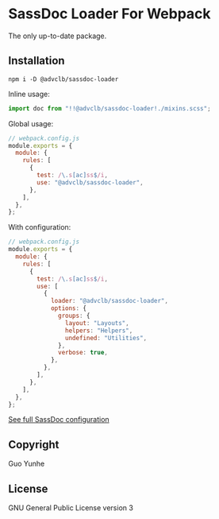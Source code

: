 # SassDoc Loader For Webpack

The only up-to-date package.

## Installation

```
npm i -D @advclb/sassdoc-loader
```

Inline usage:

```js
import doc from "!!@advclb/sassdoc-loader!./mixins.scss";
```

Global usage:

```js
// webpack.config.js
module.exports = {
  module: {
    rules: [
      {
        test: /\.s[ac]ss$/i,
        use: "@advclb/sassdoc-loader",
      },
    ],
  },
};
```

With configuration:

```js
// webpack.config.js
module.exports = {
  module: {
    rules: [
      {
        test: /\.s[ac]ss$/i,
        use: [
          {
            loader: "@advclb/sassdoc-loader",
            options: {
              groups: {
                layout: "Layouts",
                helpers: "Helpers",
                undefined: "Utilities",
              },
              verbose: true,
            },
          },
        ],
      },
    ],
  },
};
```

[See full SassDoc configuration](http://sassdoc.com/configuration/)

## Copyright

Guo Yunhe

## License

GNU General Public License version 3
